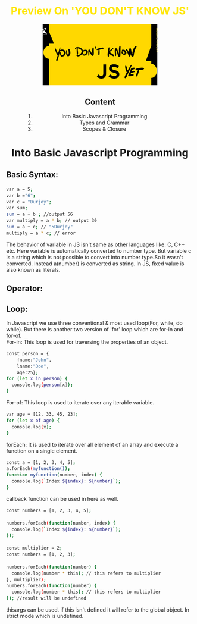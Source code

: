<h1 align="center" style="color: rgb(255, 230, 0); font-weight: bold;">Preview On 'YOU DON'T KNOW JS'</h1>

<div align="center">
<img src="./images/ydkjs.png" alt="">

## Content

<ol style="margin-left: 10%; margin-right: 10%;">
    <li type="1">Into Basic Javascript Programming</li>
    <li>Types and Grammar</li>
    <li>Scopes & Closure</li>
</ol>
</div>

<h1 align="center">Into Basic Javascript Programming</h1>

## Basic Syntax:

```bash
var a = 5;
var b ="6";
var c = "Durjoy";
var sum;
sum = a + b ; //output 56
var multiply = a * b; // output 30
sum = a + c; // "5Durjoy"
multiply = a * c; // error
```

The behavior of variable in JS isn't same as other languages like: C, C++ etc.
Here variable is automatically converted to number type. But variable c is a
string which is not possible to convert into number type.So it wasn't converted.
Instead a(number) is converted as string. In JS, fixed value is also known as literals.

## Operator:

## Loop:

In Javascript we use three conventional & most used loop(For, while, do while). But there is another two version of 'for' loop which are for-in and for-of.
<br>
For-in: This loop is used for traversing the properties of an object.

```bash
const person = {
    fname:"John",
    lname:"Doe",
    age:25};
for (let x in person) {
  console.log(person[x]);
}
```

For-of: This loop is used to iterate over any iterable variable.

```bash
var age = [12, 33, 45, 23];
for (let x of age) {
  console.log(x);
}
```

forEach: It is used to iterate over all element of an array and execute a function on a single element.

```bash
const a = [1, 2, 3, 4, 5];
a.forEach(myfunction());
function myfunction(number, index) {
  console.log(`Index ${index}: ${number}`);
}

```

callback function can be used in here as well.

```bash
const numbers = [1, 2, 3, 4, 5];

numbers.forEach(function(number, index) {
  console.log(`Index ${index}: ${number}`);
});

const multiplier = 2;
const numbers = [1, 2, 3];

numbers.forEach(function(number) {
  console.log(number * this); // this refers to multiplier
}, multiplier);
numbers.forEach(function(number) {
  console.log(number * this); // this refers to multiplier
}); //result will be undefined
```

thisargs can be used. if this isn't defined it will refer to the global object. In strict mode which is undefined.
